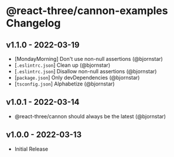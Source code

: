 # @react-three/cannon-examples Changelog

## v1.1.0 - 2022-03-19

- [MondayMorning] Don't use non-null assertions (@bjornstar)
- [`.eslintrc.json`] Clean up (@bjornstar)
- [`.eslintrc.json`] Disallow non-null assertions (@bjornstar)
- [`package.json`] Only devDependencies (@bjornstar)
- [`tsconfig.json`] Alphabetize (@bjornstar)

## v1.0.1 - 2022-03-14

- @react-three/cannon should always be the latest (@bjornstar)

## v1.0.0 - 2022-03-13

- Initial Release
